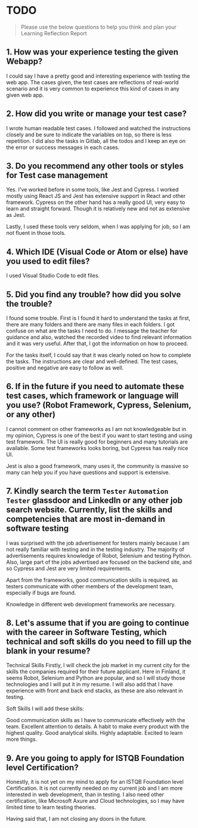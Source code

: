 # TODO

> Please use the below questions to help you think and plan your Learning Reflection Report

## 1. How was your experience testing the given Webapp?

I could say I have a pretty good and interesting experience with testing the web app. The cases given, the test cases are reflections of real-world scenario and it is very common to experience this kind of cases in any given web app.

## 2. How did you write or manage your test case?

I wrote human readable test cases. I followed and watched the instructions closely and be sure to indicate the variables on top, so there is less repetition. I did also the tasks in Gitlab, all the todos and I keep an eye on the error or success messages in each cases.

## 3. Do you recommend any other tools or styles for Test case management

Yes. I've worked before in some tools, like Jest and Cypress. I worked mostly using React JS and Jest has extensive support in React and other framework. Cypress on the other hand has a really good UI, very easy to learn and straight forward. Though it is relatively new and not as extensive as Jest.

Lastly, I used these tools very seldom, when I was applying for job, so I am not fluent in those tools.

## 4. Which IDE (Visual Code or Atom or else) have you used to edit files?

I used Visual Studio Code to edit files.

## 5. Did you find any trouble? how did you solve the trouble?

I found some trouble. First is I found it hard to understand the tasks at first, there are many folders and there are many files in each folders. I got confuse on what are the tasks I need to do. I message the teacher for guidance and also, watched the recorded video to find relevant information and it was very useful. After that, I got the information on how to proceed.

For the tasks itself, I could say that it was clearly noted on how to complete the tasks. The instructions are clear and well-defined. The test cases, positive and negative are easy to follow as well.

## 6. If in the future if you need to automate these test cases, which framework or language will you use? (Robot Framework, Cypress, Selenium, or any other)

I cannot comment on other frameworks as I am not knowledgeable but in my opinion, Cypress is one of the best if you want to start testing and using test framework. The UI is really good for beginners and many tutorials are available. Some test frameworks looks boring, but Cypress has really nice UI.

Jest is also a good framework, many uses it, the community is massive so many can help you if you have questions and support is extensive.

## 7. Kindly search the term `Tester` `Automation Tester` glassdoor and LinkedIn or any other job search website. Currently, list the skills and competencies that are most in-demand in software testing

I was surprised with the job advertisement for testers mainly because I am not really familiar with testing and in the testing industry. The majority of advertisements requires knowledge of Robot, Selenium and testing Python. Also, large part of the jobs advertised are focused on the backend site, and so Cypress and Jest are very limited requirements.

Apart from the frameworks, good communication skills is required, as testers communicate with other members of the development team, especially if bugs are found.

Knowledge in different web development frameworks are necessary.

## 8. **Let's assume** that if you are going to continue with the career in Software Testing, which technical and soft skills do you need to fill up the blank in your resume?

Technical Skills
Firstly, I will check the job market in my current city for the skills the companies required for their future applicant. Here in Finland, it seems Robot, Selenium and Python are popular, and so I will study those technologies and I will put it in my resume. I will also add that I have experience with front and back end stacks, as these are also relevant in testing.

Soft Skills
I will add these skills:

Good communication skills as I have to communicate effectively with the team.
Excellent attention to details.
A habit to make every product with the highest quality.
Good analytical skills.
Highly adaptable.
Excited to learn more things.

## 9. Are you going to apply for ISTQB Foundation level Certification?

Honestly, it is not yet on my mind to apply for an ISTQB Foundation level Certification. It is not currently needed on my current job and I am more interested in web development, than in testing. I also need other certification, like Microsoft Axure and Cloud technologies, so I may have limited time to learn testing theories.

Having said that, I am not closing any doors in the future.

